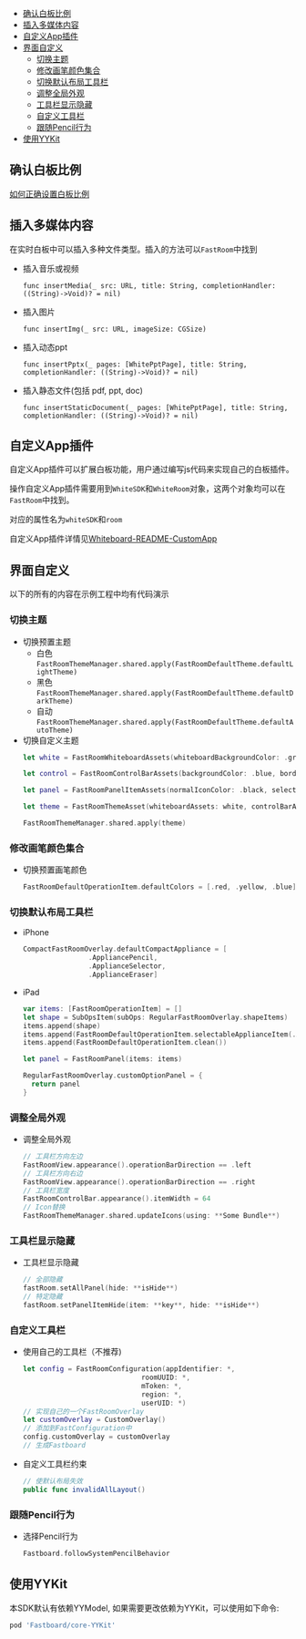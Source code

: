 
- [确认白板比例](#确认白板比例)
- [插入多媒体内容](#插入多媒体内容)
- [自定义App插件](#自定义app插件)
- [界面自定义](#界面自定义)
  - [切换主题](#切换主题)
  - [修改画笔颜色集合](#修改画笔颜色集合)
  - [切换默认布局工具栏](#切换默认布局工具栏)
  - [调整全局外观](#调整全局外观)
  - [工具栏显示隐藏](#工具栏显示隐藏)
  - [自定义工具栏](#自定义工具栏)
  - [跟随Pencil行为](#跟随pencil行为)
- [使用YYKit](#使用yykit)

## 确认白板比例

[如何正确设置白板比例](ratio-zh.md)

## 插入多媒体内容

在实时白板中可以插入多种文件类型。插入的方法可以`FastRoom`中找到
- 插入音乐或视频
   
  `func insertMedia(_ src: URL, title: String, completionHandler: ((String)->Void)? = nil)`
- 插入图片

  `func insertImg(_ src: URL, imageSize: CGSize)`
- 插入动态ppt

  `func insertPptx(_ pages: [WhitePptPage],
                           title: String,
                           completionHandler: ((String)->Void)? = nil)`
- 插入静态文件(包括 pdf, ppt, doc)

  `func insertStaticDocument(_ pages: [WhitePptPage],
                                     title: String,
                                     completionHandler: ((String)->Void)? = nil)`

## 自定义App插件

自定义App插件可以扩展白板功能，用户通过编写js代码来实现自己的白板插件。

操作自定义App插件需要用到`WhiteSDK`和`WhiteRoom`对象，这两个对象均可以在`FastRoom`中找到。

对应的属性名为`whiteSDK`和`room`

自定义App插件详情见[Whiteboard-README-CustomApp](https://github.com/netless-io/Whiteboard-iOS/blob/master/README-zh.md#自定义App插件)

## 界面自定义

以下的所有的内容在示例工程中均有代码演示

### 切换主题
- 切换预置主题
    - 白色 `FastRoomThemeManager.shared.apply(FastRoomDefaultTheme.defaultLightTheme)`
    - 黑色 `FastRoomThemeManager.shared.apply(FastRoomDefaultTheme.defaultDarkTheme)`
    - 自动 `FastRoomThemeManager.shared.apply(FastRoomDefaultTheme.defaultAutoTheme)`
- 切换自定义主题
    ```Swift
    let white = FastRoomWhiteboardAssets(whiteboardBackgroundColor: .green, containerColor: .yellow)

    let control = FastRoomControlBarAssets(backgroundColor: .blue, borderColor: .gray, effectStyle: .init(style: .regular))

    let panel = FastRoomPanelItemAssets(normalIconColor: .black, selectedIconColor: .systemRed, highlightBgColor: .cyan, subOpsIndicatorColor: .yellow, pageTextLabelColor: .orange)

    let theme = FastRoomThemeAsset(whiteboardAssets: white, controlBarAssets: control, panelItemAssets: panel)

    FastRoomThemeManager.shared.apply(theme)
    ```

### 修改画笔颜色集合
- 切换预置画笔颜色 
  ```Swift
  FastRoomDefaultOperationItem.defaultColors = [.red, .yellow, .blue]
  ```

### 切换默认布局工具栏
- iPhone
    ```swift
    CompactFastRoomOverlay.defaultCompactAppliance = [
                    .AppliancePencil,
                    .ApplianceSelector,
                    .ApplianceEraser]
    ```
 - iPad
     ```swift
     var items: [FastRoomOperationItem] = []
     let shape = SubOpsItem(subOps: RegularFastRoomOverlay.shapeItems)
     items.append(shape)
     items.append(FastRoomDefaultOperationItem.selectableApplianceItem(.AppliancePencil, shape: nil))
     items.append(FastRoomDefaultOperationItem.clean())

     let panel = FastRoomPanel(items: items)

     RegularFastRoomOverlay.customOptionPanel = {
       return panel
     }
     ```       
### 调整全局外观
- 调整全局外观
  ```swift
  // 工具栏方向左边
  FastRoomView.appearance().operationBarDirection == .left
  // 工具栏方向右边
  FastRoomView.appearance().operationBarDirection == .right
  // 工具栏宽度
  FastRoomControlBar.appearance().itemWidth = 64
  // Icon替换
  FastRoomThemeManager.shared.updateIcons(using: **Some Bundle**)
  ```
### 工具栏显示隐藏
- 工具栏显示隐藏
  ```swift
  // 全部隐藏 
  fastRoom.setAllPanel(hide: **isHide**)
  // 特定隐藏
  fastRoom.setPanelItemHide(item: **key**, hide: **isHide**)
  ```
### 自定义工具栏
- 使用自己的工具栏（不推荐)
  ```swift
  let config = FastRoomConfiguration(appIdentifier: *,
                               roomUUID: *,
                               mToken: *,
                               region: *,
                               userUID: *)
  // 实现自己的一个FastRoomOverlay
  let customOverlay = CustomOverlay()
  // 添加到FastConfiguration中
  config.customOverlay = customOverlay
  // 生成Fastboard
  ```
- 自定义工具栏约束
  ```swift
  // 使默认布局失效
  public func invalidAllLayout()
  ```

### 跟随Pencil行为
- 选择Pencil行为
  ```swift
  Fastboard.followSystemPencilBehavior
  ```

## 使用YYKit
本SDK默认有依赖YYModel, 如果需要更改依赖为YYKit，可以使用如下命令:

``` ruby
pod 'Fastboard/core-YYKit'
```
